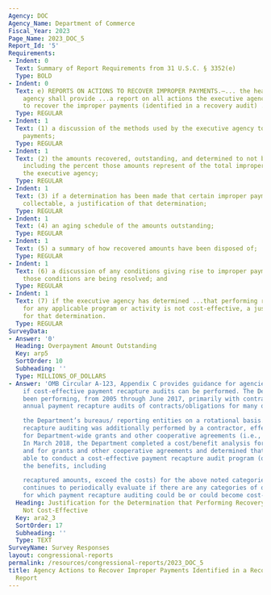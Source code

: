 ```yaml
---
Agency: DOC
Agency_Name: Department of Commerce
Fiscal_Year: 2023
Page_Name: 2023_DOC_5
Report_Id: '5'
Requirements:
- Indent: 0
  Text: Summary of Report Requirements from 31 U.S.C. § 3352(e)
  Type: BOLD
- Indent: 0
  Text: e) REPORTS ON ACTIONS TO RECOVER IMPROPER PAYMENTS.—... the head of the executive
    agency shall provide ...a report on all actions the executive agency is taking
    to recover the improper payments (identified in a recovery audit) ..including—
  Type: REGULAR
- Indent: 1
  Text: (1) a discussion of the methods used by the executive agency to recover improper
    payments;
  Type: REGULAR
- Indent: 1
  Text: (2) the amounts recovered, outstanding, and determined to not be collectable,
    including the percent those amounts represent of the total improper payments of
    the executive agency;
  Type: REGULAR
- Indent: 1
  Text: (3) if a determination has been made that certain improper payments are not
    collectable, a justification of that determination;
  Type: REGULAR
- Indent: 1
  Text: (4) an aging schedule of the amounts outstanding;
  Type: REGULAR
- Indent: 1
  Text: (5) a summary of how recovered amounts have been disposed of;
  Type: REGULAR
- Indent: 1
  Text: (6) a discussion of any conditions giving rise to improper payments and how
    those conditions are being resolved; and
  Type: REGULAR
- Indent: 1
  Text: (7) if the executive agency has determined ...that performing recovery audits
    for any applicable program or activity is not cost-effective, a justification
    for that determination.
  Type: REGULAR
SurveyData:
- Answer: '0'
  Heading: Overpayment Amount Outstanding
  Key: arp5
  SortOrder: 10
  Subheading: ''
  Type: MILLIONS_OF_DOLLARS
- Answer: 'OMB Circular A-123, Appendix C provides guidance for agencies to determine
    if cost-effective payment recapture audits can be performed. The Department had
    been performing, from 2005 through June 2017, primarily with contractor  assistance,
    annual payment recapture audits of contracts/obligations for many of

    the Department’s bureaus/ reporting entities on a rotational basis. Annual payment
    recapture auditing was additionally performed by a contractor, effective 2011,
    for Department-wide grants and other cooperative agreements (i.e., financial assistance).
    In March 2018, the Department completed a cost/benefit analysis for contracts/obligations
    and for grants and other cooperative agreements and determined that it was not
    able to conduct a cost-effective payment recapture audit program (one in which
    the benefits, including

    recaptured amounts, exceed the costs) for the above noted categories. The Department
    continues to periodically evaluate if there are any categories of disbursements
    for which payment recapture auditing could be or could become cost-effective.'
  Heading: Justification for the Determination that Performing Recovery Audits are
    Not Cost-Effective
  Key: ara2_3
  SortOrder: 17
  Subheading: ''
  Type: TEXT
SurveyName: Survey Responses
layout: congressional-reports
permalink: /resources/congressional-reports/2023_DOC_5
title: Agency Actions to Recover Improper Payments Identified in a Recovery Audit
  Report
---
```

